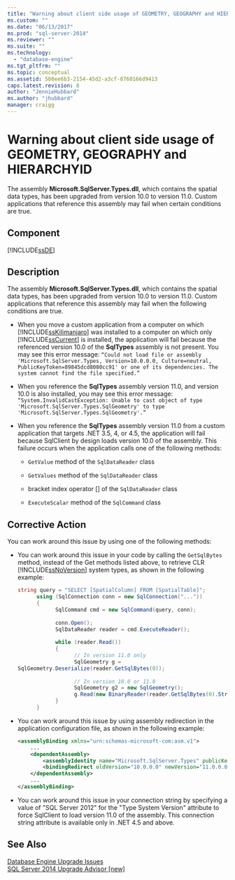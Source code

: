 ```yaml
---
title: "Warning about client side usage of GEOMETRY, GEOGRAPHY and HIERARCHYID | Microsoft Docs"
ms.custom: ""
ms.date: "06/13/2017"
ms.prod: "sql-server-2014"
ms.reviewer: ""
ms.suite: ""
ms.technology: 
  - "database-engine"
ms.tgt_pltfrm: ""
ms.topic: conceptual
ms.assetid: 500ee6b3-2154-45d2-a3cf-8760166d9413
caps.latest.revision: 8
author: "JennieHubbard"
ms.author: "jhubbard"
manager: craigg
---
```

# Warning about client side usage of GEOMETRY, GEOGRAPHY and HIERARCHYID
  The assembly **Microsoft.SqlServer.Types.dll**, which contains the spatial data types, has been upgraded from version 10.0 to version 11.0. Custom applications that reference this assembly may fail when certain conditions are true.  
  
## Component  
 [!INCLUDE[ssDE](../../includes/ssde-md.md)]  
  
## Description  
 The assembly **Microsoft.SqlServer.Types.dll**, which contains the spatial data types, has been upgraded from version 10.0 to version 11.0. Custom applications that reference this assembly may fail when the following conditions are true.  
  
-   When you move a custom application from a computer on which [!INCLUDE[ssKilimanjaro](../../includes/sskilimanjaro-md.md)] was installed to a computer on which only [!INCLUDE[ssCurrent](../../includes/sscurrent-md.md)] is installed, the application will fail because the referenced version 10.0 of the **SqlTypes** assembly is not present. You may see this error message: `“Could not load file or assembly 'Microsoft.SqlServer.Types, Version=10.0.0.0, Culture=neutral, PublicKeyToken=89845dcd8080cc91' or one of its dependencies. The system cannot find the file specified.”`  
  
-   When you reference the **SqlTypes** assembly version 11.0, and version 10.0 is also installed, you may see this error message: `“System.InvalidCastException: Unable to cast object of type 'Microsoft.SqlServer.Types.SqlGeometry' to type 'Microsoft.SqlServer.Types.SqlGeometry'.”`  
  
-   When you reference the **SqlTypes** assembly version 11.0 from a custom application that targets .NET 3.5, 4, or 4.5, the application will fail because SqlClient by design loads version 10.0 of the assembly. This failure occurs when the application calls one of the following methods:  
  
    -   `GetValue` method of the `SqlDataReader` class  
  
    -   `GetValues` method of the `SqlDataReader` class  
  
    -   bracket index operator [] of the `SqlDataReader` class  
  
    -   `ExecuteScalar` method of the `SqlCommand` class  
  
## Corrective Action  
 You can work around this issue by using one of the following methods:  
  
-   You can work around this issue in your code by calling the `GetSqlBytes` method, instead of the Get methods listed above, to retrieve CLR [!INCLUDE[ssNoVersion](../../includes/ssnoversion-md.md)] system types, as shown in the following example:  
  
    ```csharp  
    string query = "SELECT [SpatialColumn] FROM [SpatialTable]";  
          using (SqlConnection conn = new SqlConnection("..."))  
          {  
                SqlCommand cmd = new SqlCommand(query, conn);  
  
                conn.Open();  
                SqlDataReader reader = cmd.ExecuteReader();  
  
                while (reader.Read())  
                {  
                      // In version 11.0 only  
                      SqlGeometry g =   
    SqlGeometry.Deserialize(reader.GetSqlBytes(0));  
  
                      // In version 10.0 or 11.0  
                      SqlGeometry g2 = new SqlGeometry();  
                      g.Read(new BinaryReader(reader.GetSqlBytes(0).Stream));  
                }  
          }  
    ```  
  
-   You can work around this issue by using assembly redirection in the application configuration file, as shown in the following example:  
  
    ```xml  
    <assemblyBinding xmlns="urn:schemas-microsoft-com:asm.v1">  
        ...  
        <dependentAssembly>  
            <assemblyIdentity name="Microsoft.SqlServer.Types" publicKeyToken="89845dcd8080cc91" culture="neutral" />  
            <bindingRedirect oldVersion="10.0.0.0" newVersion="11.0.0.0" />  
        </dependentAssembly>  
        ...  
    </assemblyBinding>  
    ```  
  
-   You can work around this issue in your connection string by specifying a value of "SQL Server 2012" for the "Type System Version" attribute to force SqlClient to load version 11.0 of the assembly. This connection string attribute is available only in .NET 4.5 and above.  
  
## See Also  
 [Database Engine Upgrade Issues](../../../2014/sql-server/install/database-engine-upgrade-issues.md)   
 [SQL Server 2014 Upgrade Advisor &#91;new&#93;](/sql/2014/sql-server/install/sql-server-2014-upgrade-advisor)  
  
  
